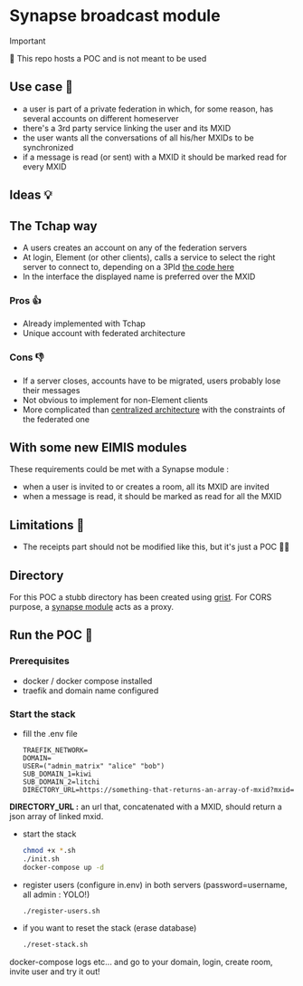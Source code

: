 # Synapse broadcast module

> [!IMPORTANT]  
> 🚧 This repo hosts a POC and is not meant to be used

## Use case 📖

- a user is part of a private federation in which, for some reason, has several accounts on different homeserver
- there's a 3rd party service linking the user and its MXID
- the user wants all the conversations of all his/her MXIDs to be synchronized
- if a message is read (or sent) with a MXID it should be marked read for every MXID

## Ideas 💡

## The Tchap way

- A users creates an account on any of the federation servers
- At login, Element (or other clients), calls a service to select the right server to connect to, depending on a 3PId [the code here](https://github.com/tchapgouv/tchap-web-v4/blob/22af08b728ebf4ba45b6baada551d3833e7facee/patches/login/matrix-react-sdk%2B3.92.0.patch#L50)
- In the interface the displayed name is preferred over the MXID

### Pros 👍

- Already implemented with Tchap
- Unique account with federated architecture

### Cons 👎

- If a server closes, accounts have to be migrated, users probably lose their messages
- Not obvious to implement for non-Element clients
- More complicated than [centralized architecture](https://github.com/eimis-ans/eimis-synapse/wiki/Architectures-et-impl%C3%A9mentation-par-les-%C3%A9diteurs#sc%C3%A9nario-architecture-centralis%C3%A9e-mxid-unique) with the constraints of the federated one

## With some new EIMIS modules

These requirements could be met with a Synapse module :

- when a user is invited to or creates a room, all its MXID are invited
- when a message is read, it should be marked as read for all the MXID

## Limitations 🚧

- The receipts part should not be modified like this, but it's just a POC 🤷🏻

## Directory

For this POC a stubb directory has been created using [grist](https://www.getgrist.com/). For CORS purpose, a [synapse module](./eimis_directory_module/) acts as a proxy.  

## Run the POC 🚜

### Prerequisites

- docker / docker compose installed
- traefik and domain name configured

### Start the stack

- fill the .env file

  ```.env
  TRAEFIK_NETWORK=
  DOMAIN=
  USER=("admin_matrix" "alice" "bob")
  SUB_DOMAIN_1=kiwi
  SUB_DOMAIN_2=litchi
  DIRECTORY_URL=https://something-that-returns-an-array-of-mxid?mxid=
  ```

__DIRECTORY_URL :__ an url that, concatenated with a MXID, should return a json array of linked mxid.

- start the stack
  
  ```bash
  chmod +x *.sh  
  ./init.sh
  docker-compose up -d
  ```

- register users (configure in.env) in both servers (password=username, all admin : YOLO!)

  ```bash
  ./register-users.sh
  ```

- if you want to reset the stack (erase database)

  ```bash
  ./reset-stack.sh
  ```

docker-compose logs etc... and go to your domain, login, create room, invite user and try it out!

